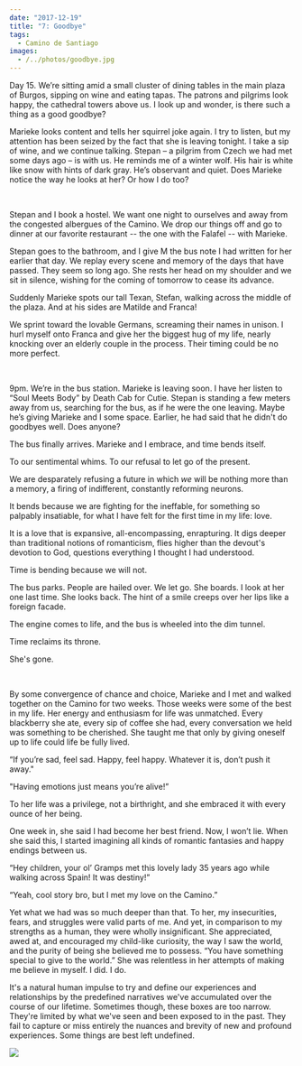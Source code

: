 ```yaml
---
date: "2017-12-19"
title: "7: Goodbye"
tags: 
  - Camino de Santiago
images:
  - /../photos/goodbye.jpg
---
```


Day 15. We’re sitting amid a small cluster of dining tables in the main plaza of Burgos, sipping on wine and eating tapas. The patrons and pilgrims look happy, the cathedral towers above us. I look up and wonder, is there such a thing as a good goodbye?

Marieke looks content and tells her squirrel joke again. I try to listen, but my attention has been seized by the fact that she is leaving tonight. I take a sip of wine, and we continue talking. Stepan – a pilgrim from Czech we had met some days ago – is with us. He reminds me of a winter wolf. His hair is white like snow with hints of dark gray. He’s observant and quiet. Does Marieke notice the way he looks at her? Or how I do too?

<br>

Stepan and I book a hostel. We want one night to ourselves and away from the congested albergues of the Camino. We drop our things off and go to dinner at our favorite restaurant -- the one with the Falafel -- with Marieke. 

Stepan goes to the bathroom, and I give M the bus note I had written for her earlier that day. We replay every scene and memory of the days that have passed. They seem so long ago. She rests her head on my shoulder and we sit in silence, wishing for the coming of tomorrow to cease its advance.

Suddenly Marieke spots our tall Texan, Stefan, walking across the middle of the plaza. And at his sides are Matilde and Franca! 

We sprint toward the lovable Germans, screaming their names in unison. I hurl myself onto Franca and give her the biggest hug of my life, nearly knocking over an elderly couple in the process. Their timing could be no more perfect.

<br>

9pm. We’re in the bus station. Marieke is leaving soon. I have her listen to “Soul Meets Body” by Death Cab for Cutie. Stepan is standing a few meters away from us, searching for the bus, as if he were the one leaving. Maybe he’s giving Marieke and I some space. Earlier, he had said that he didn't do goodbyes well. Does anyone?

The bus finally arrives. Marieke and I embrace, and time bends itself.

To our sentimental whims. To our refusal to let go of the present.

We are desparately refusing a future in which _we_ will be nothing more than a memory, a firing of indifferent, constantly reforming neurons.

It bends because we are fighting for the ineffable, for something so palpably insatiable, for what I have felt for the first time in my life: love. 

It is a love that is expansive, all-encompassing, enrapturing. It digs deeper than traditional notions of romanticism, flies higher than the devout's devotion to God, questions everything I thought I had understood.

Time is bending because we will not.

The bus parks. People are hailed over. We let go. She boards. I look at her one last time. She looks back. The hint of a smile creeps over her lips like a foreign facade.

The engine comes to life, and the bus is wheeled into the dim tunnel.

Time reclaims its throne.

She's gone.

<br>

By some convergence of chance and choice, Marieke and I met and walked together on the Camino for two weeks. Those weeks were some of the best in my life. Her energy and enthusiasm for life was unmatched. Every blackberry she ate, every sip of coffee she had, every conversation we held was something to be cherished. She taught me that only by giving oneself up to life could life be fully lived.

“If you’re sad, feel sad. Happy, feel happy. Whatever it is, don’t push it away."

"Having emotions just means you’re alive!”

To her life was a privilege, not a birthright, and she embraced it with every ounce of her being.

One week in, she said I had become her best friend. Now, I won’t lie. When she said this, I started imagining all kinds of romantic fantasies and happy endings between us.

“Hey children, your ol’ Gramps met this lovely lady 35 years ago while walking across Spain! It was destiny!”

“Yeah, cool story bro, but I met my love on the Camino.”

Yet what we had was so much deeper than that. To her, my insecurities, fears, and struggles were valid parts of me. And yet, in comparison to my strengths as a human, they were wholly insignificant. She appreciated, awed at, and encouraged my child-like curiosity, the way I saw the world, and the purity of being she believed me to possess. “You have something special to give to the world.” She was relentless in her attempts of making me believe in myself. I did. I do.

It's a natural human impulse to try and define our experiences and relationships by the predefined narratives we've accumulated over the course of our lifetime. Sometimes though, these boxes are too narrow. They're limited by what we've seen and been exposed to in the past. They fail to capture or miss entirely the nuances and brevity of new and profound experiences. Some things are best left undefined.

![](/../photos/goodbye.jpg)